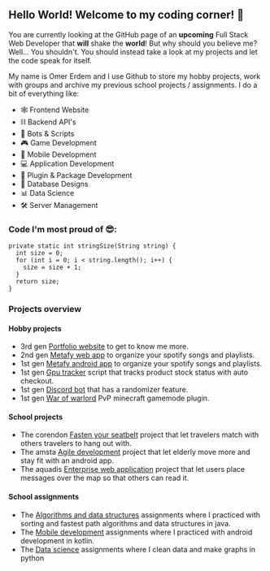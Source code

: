 ## Hello World! Welcome to my coding corner! 👋
You are currently looking at the GitHub page of an **upcoming** 
Full Stack Web Developer that **will** shake the **world**! But
why should you believe me? Well... You shouldn't. You should
instead take a look at my projects and let the code speak for itself.

My name is Omer Erdem and I use Github to store my hobby projects, work with groups and archive
my previous school projects / assignments. I do a bit of everything like:
- 🕸️ Frontend Website
- ⛓ Backend API's
- 🤖 Bots & Scripts
- 🎮 Game Development
- 📱 Mobile Development
- 💻 Application Development
- 🦾 Plugin & Package Development  
- 💾 Database Designs
- 📊 Data Science
- ️🛠️ Server Management

### Code I'm most proud of 😎:
```
private static int stringSize(String string) {
  int size = 0;
  for (int i = 0; i < string.length(); i++) {
    size = size + 1;
  }
  return size;
}
```

### Projects overview
#### Hobby projects
- 3rd gen [Portfolio website](https://github.com/omwro/PortfolioVue) to get to know me more.
- 2nd gen [Metafy web app](https://github.com/omwro/MetafyVue) to organize your spotify songs and playlists.
- 1st gen [Metafy android app](https://github.com/omwro/MetafyKotlin) to organize your spotify songs and playlists.
- 1st gen [Gpu tracker](https://github.com/omwro/GpuTracker) script that tracks product stock status with auto checkout.
- 1st gen [Discord bot](https://github.com/omwro/DiscordBot) that has a randomizer feature.
- 1st gen [War of warlord](https://github.com/omwro/WarOfWarlord) PvP minecraft gamemode plugin.
#### School projects
- The corendon [Fasten your seatbelt](https://github.com/omwro/ProjectFastenYourSeatBelt) project that let travelers match with others travelers to hang out with.
- The amsta [Agile development](https://github.com/omwro/ProjectAgileDevelopment) project that let elderly move more and stay fit with an android app.
- The aquadis [Enterprise web application](https://github.com/omwro/ProjectEnterpriseWebApplication) project that let users place messages over the map so that others can read it.
#### School assignments
- The [Algorithms and data structures](https://github.com/omwro/AlgorithmsDataStructuresAssignments) assignments where I practiced with sorting and fastest path algorithms and data structures in java.
- The [Mobile development](https://github.com/omwro/MobileDevelopmentAssignments) assignments where I practiced with android development in kotlin.
- The [Data science](https://github.com/omwro/DataScienceAssignments) assignments where I clean data and make graphs in python
